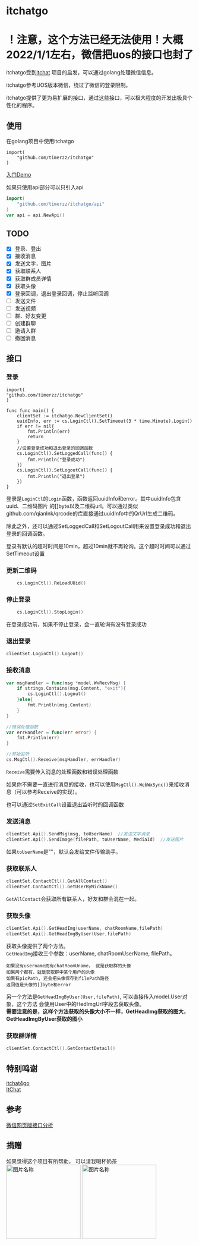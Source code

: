 # itchatgo
# ！注意，这个方法已经无法使用！大概2022/1/1左右，微信把uos的接口也封了
itchatgo受到[itchat](https://github.com/littlecodersh/ItChat) 项目的启发，可以通过golang处理微信信息。  

itchatgo参考UOS版本微信，绕过了微信的登录限制。 

itchatgo提供了更为易扩展的接口，通过这些接口，可以极大程度的开发出极具个性化的程序。

## 使用

在golang项目中使用itchatgo

```golang 
import(
    "github.com/timerzz/itchatgo"
)
```
[入门Demo](https://github.com/timerzz/itchatgo/blob/main/demo.go)  

如果只使用api部分可以只引入api
```go
import(
    "github.com/timerzz/itchatgo/api"
)
var api = api.NewApi()
```

## TODO
- [x] 登录、登出
- [x] 接收消息
- [x] 发送文字，图片
- [x] 获取联系人
- [x] 获取群成员详情
- [x] 获取头像
- [x] 登录回调，退出登录回调，停止监听回调  
- [ ] 发送文件
- [ ] 发送视频
- [ ] 群、好友变更
- [ ] 创建群聊
- [ ] 邀请入群  
- [ ] 撤回消息

## 接口

### 登录
```golang
import(
"github.com/timerzz/itchatgo"
)

func func main() {
    clientSet := itchatgo.NewClientSet()
	uuidInfo, err := cs.LoginCtl().SetTimeout(3 * time.Minute).Login()
	if err != nil{
	    fmt.Println(err)
	    return
	}
	//设置登录成功和退出登录的回调函数
	cs.LoginCtl().SetLoggedCall(func() {
	    fmt.Println("登录成功")
	})
	cs.LoginCtl().SetLogoutCall(func() {
	    fmt.Println("退出登录")
	})
}
```
登录是```LoginCtl```的```Login```函数，函数返回uuidInfo和error。其中uuidInfo包含uuid、二维码图片
的[]byte以及二维码url。可以通过类似github.com/qianlnk/qrcode的库直接通过uuidInfo中的QrUrl生成二维码。  

除此之外，还可以通过SetLoggedCall和SetLogoutCall用来设置登录成功和退出登录的回调函数。   

登录有默认的超时时间是10min，超过10min就不再轮询。这个超时时间可以通过SetTimeout设置
### 更新二维码
```go
	cs.LoginCtl().ReLoadUUid()
```

### 停止登录
```go
	cs.LoginCtl().StopLogin()
```
在登录成功前，如果不停止登录，会一直轮询有没有登录成功
### 退出登录
```go
clientSet.LoginCtl().Logout()
```
### 接收消息
```go
var msgHandler = func(msg *model.WxRecvMsg) {
    if strings.Contains(msg.Content, "exit"){
        cs.LoginCtl().Logout()
    }else{
        fmt.Println(msg.Content)
    }
}

//错误处理函数
var errHandler = func(err error) {
    fmt.Println(err)
}

//开始监听
cs.MsgCtl().Receive(msgHandler, errHandler)
```
```Receive```需要传入消息的处理函数和错误处理函数

如果你不需要一直进行消息的接收，也可以使用```MsgCtl().WebWxSync()```来接收消息（可以参考Receive的实现）。

也可以通过```SetExitCall```设置退出监听时的回调函数

### 发送消息
```go
clientSet.Api().SendMsg(msg, toUserName)  //发送文字消息
clientSet.Api().SendImage(filePath, toUserName, MediaId)  //发送图片
```
如果```toUserName```是""，默认会发给文件传输助手。

### 获取联系人
```go
clientSet.ContactCtl().GetAllContact()
clientSet.ContactCtl().GetUserByNickName()
```
```GetAllContact```会获取所有联系人，好友和群会混在一起。

### 获取头像
```go
clientSet.Api().GetHeadImg(userName, chatRoomName,filePath) 
clientSet.Api().GetHeadImgByUser(User,filePath)
```
获取头像提供了两个方法。  
```GetHeadImg```接收三个参数：userName, chatRoomUserName, filePath。  
```如果有username而没有chatRoomUname， 就是获取用户的头像   
如果没有username而有chatRoomUname， 就是获取群的头像   
如果两个都有，就是获取群中某个用户的头像   
如果有picPath, 还会把头像保存到filePath路径
返回值是头像的[]byte和error
```
另一个方法是```GetHeadImgByUser(User,filePath)```, 可以直接传入model.User对象，这个方法
会使用User中的HedImgUrl字段去获取头像。  
**需要注意的是，这样个方法获取的头像大小不一样，GetHeadImg获取的图大，GetHeadImgByUser获取的图小**
### 获取群详情
```go
clientSet.ContactCtl().GetContactDetail()
```

## 特别鸣谢
[itchat4go](https://github.com/newflydd/itchat4go)  
[ItChat](https://github.com/luvletter2333/ItChat)

## 参考
[微信网页版接口分析](https://inf.news/zh-hans/tech/6e1e407bcde81fae1b8357f3963d5599.html?__cf_chl_jschl_tk__=6cab055d555c12c5d18115d76c0ec0e65fd16ad6-1624937505-0-AU0rwDgz7Pd0NCVGvFVQp91KhGVjLNUcxDdcPaUDsshTsySQnpySmYnNjzsBEUBSG_gREo8c_cruNVwIpPod80Nh8HfKyY8KGYXelKsDf2iHdSBEbxwf1cxii2bw8J09gGVBeGpZRU0QJA84UQ7naUcc9twcPXhvKGXAMfiVzTpPF68iTd_UsQ2UEFb8swVowfDjc056D3zblJnKGGMGGDau1GmjOmD4G25otOjY9J6woDTFD81H4rfVGuy1IUoiTmDFjskVRKz_YdfAkGLrnEgbSQ5UWkU2Qp_5CAEnZBWvT-Ui0Qlyj5pL8FUByf0rjoJPIL1TzlOUhkoG7KiINt2ThHhj3ktPK0KEkrQ3e1_kKjyQ9P0igSyiL1CoXhUNsuPGk8ooIpjTApdFdQqINuCq7ETrfdfe40-2dwfoGZ3yzhcb-i1fTd7OFi9sHEn4WV7uph5fqiKtTEVtVg3N7x9tCaA0LKHCHjh2I6WtnWrYwTF9D9YwTvy0cMelt-eoGYm3MHWLqQbgzGRjc0zaRd8)

## 捐赠
如果觉得这个项目有所帮助， 可以请我喝杯奶茶  
<img src="https://z3.ax1x.com/2021/06/29/RafsgK.md.jpg" width = "200" height = "200" alt="图片名称" align=center />
<img src="https://z3.ax1x.com/2021/06/29/RafE1f.jpg" width = "200" height = "200" alt="图片名称" align=center />
